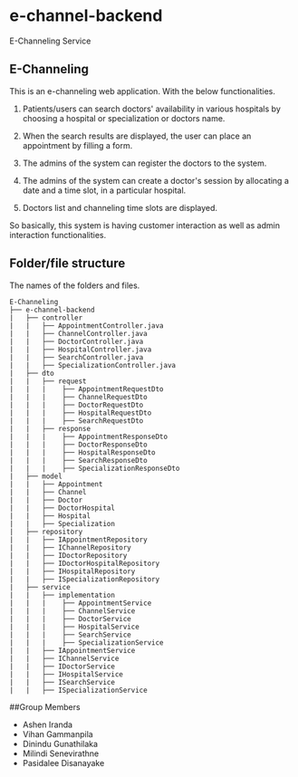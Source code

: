 # e-channel-backend
E-Channeling Service
## E-Channeling
This is an e-channeling web application. With the below functionalities.

1. Patients/users can search doctors' availability in various hospitals by choosing a hospital or specialization or doctors name.

2. When the search results are displayed, the user can place an appointment by filling a form.

3. The admins of the system can register the doctors to the system.

4. The admins of the system can create a doctor's session by allocating a date and a time slot, in a particular hospital.

5. Doctors list and channeling time slots are displayed.

So basically, this system is having customer interaction as well as admin interaction functionalities.

## Folder/file structure
The names of the folders and files. 
```
E-Channeling
├── e-channel-backend                            
|   ├── controller                              
| 	|   ├── AppointmentController.java           
| 	|   ├── ChannelController.java     
| 	|   ├── DoctorController.java  
| 	|   ├── HospitalController.java
| 	|   ├── SearchController.java
| 	|   ├── SpecializationController.java
|   ├── dto                             
| 	|   ├── request 
| 	|   |    ├── AppointmentRequestDto
| 	|   |    ├── ChannelRequestDto
| 	|   |    ├── DoctorRequestDto
| 	|   |    ├── HospitalRequestDto
| 	|   |    ├── SearchRequestDto
| 	|   ├── response
| 	|   |    ├── AppointmentResponseDto
| 	|   |    ├── DoctorResponseDto
| 	|   |    ├── HospitalResponseDto
| 	|   |    ├── SearchResponseDto
| 	|   |    ├── SpecializationResponseDto
|   ├── model                              
| 	|   ├── Appointment           
| 	|   ├── Channel     
| 	|   ├── Doctor  
| 	|   ├── DoctorHospital
| 	|   ├── Hospital
| 	|   ├── Specialization
|   ├── repository                              
| 	|   ├── IAppointmentRepository           
| 	|   ├── IChannelRepository 
| 	|   ├── IDoctorRepository  
| 	|   ├── IDoctorHospitalRepository
| 	|   ├── IHospitalRepository
| 	|   ├── ISpecializationRepository
|   ├── service
| 	|   ├── implementation
| 	|   |    ├── AppointmentService
| 	|   |    ├── ChannelService
| 	|   |    ├── DoctorService
| 	|   |    ├── HospitalService
| 	|   |    ├── SearchService
| 	|   |    ├── SpecializationService
| 	|   ├── IAppointmentService           
| 	|   ├── IChannelService 
| 	|   ├── IDoctorService  
| 	|   ├── IHospitalService
| 	|   ├── ISearchService
| 	|   ├── ISpecializationService
```
##Group Members
 * Ashen Iranda
 * Vihan Gammanpila 
 * Dinindu Gunathilaka 
 * Milindi Senevirathne 
 * Pasidalee Disanayake

